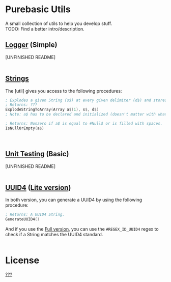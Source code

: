 # Purebasic Utils
A small collection of utils to help you develop stuff.<br>
TODO: Find a better intro/description.

## [Logger](SimpleLogger.pb) (Simple)
[UNFINISHED README]<br>
<br>

## [Strings](Strings.pb)
The [util] gives you access to the following procedures:
```asm
; Explodes a given String (s$) at every given delimiter (d$) and stores the String parts in a given Array (a$).
; Returns: ???
ExplodeStringToArray(Array a$(1), s$, d$)
; Note: a$ has to be declared and initialized (doesn't matter with what) before calling this procedure.
```

```asm
; Returns: Nonzero if a$ is equal to #Null$ or is filled with spaces.
IsNullOrEmpty(a$)
```
<br>

## [Unit Testing](UnitTest-Basic.pb) (Basic)
[UNFINISHED README]<br>
<br>

## [UUID4](UUID4.pb) ([Lite version](UUID4-Lite.pb))
In both version, you can generate a UUID4 by using the following procedure:
```asm
; Returns: A UUID4 String.
GenerateUUID4()
```
And if you use the [Full version](UUID4.pb), you can use the `#REGEX_ID_UUID4` regex to check if a String matches the UUID4 standard.<br>
<br>

# License
[???](LICENSE)

